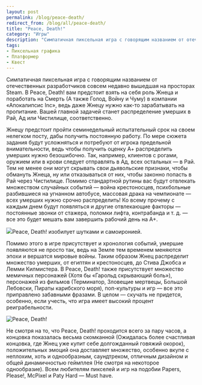 ```yaml
---
layout: post
permalink: /blog/peace-death/
redirect_from: /blog/all/peace-death/
title: "Peace, Death!"
category: "Игры"
description: "Симпатичная пиксельная игра с говорящим названием от отечественных разработчиков совсем недавно вышедшая на просторах Steam. В Peace, Death! вам предстоит взять на себя роль Жнеца и поработать на Смерть (А также Голод, Войну и Чуму) в компании «Апокалипсис Inc», ведь даже Жнецу нужно как-то зарабатывать на пропитание. Вашей главной задачей станет распределение умерших в Рай, Ад или Чистилище, соответственно."
tags:
- Пиксельная графика
- Платформер
- Квест
---
```


Симпатичная пиксельная игра с говорящим названием от отечественных разработчиков совсем недавно вышедшая на просторах Steam. В Peace, Death! вам предстоит взять на себя роль Жнеца и поработать на Смерть (А также Голод, Войну и Чуму) в компании «Апокалипсис Inc», ведь даже Жнецу нужно как-то зарабатывать на пропитание. Вашей главной задачей станет распределение умерших в Рай, Ад или Чистилище, соответственно.

<div class="youtube" id="OyGfzHAEk3g"></div>

<p main>Жнецу предстоит пройти семинедельный испытательный срок на своем нелегком посту, дабы получить постоянную работу. По мере сюжета задания будут усложняться и потребуют от игрока предельной внимательности, ведь чтобы получить оценку А+ распределить умерших нужно безошибочно. Так, например, клиентов с рогами, оружием или в крови следует отправлять в Ад, всех остальных — в Рай. Тем не менее они могут скрывать свои дьявольские признаки, чтобы обмануть Жнеца, ну или отказываться от них, чтобы законно попасть в Рай через Чистилище. Помимо стандартной рутины вас будут отвлекать множеством случайных событий — война крестоносцев, психбольные разбившиеся на угнанном автобусе, массовая драка на чемпионате — всех умерших нужно срочно распределить! Ко всему прочему с каждым днем будут появляться и другие отвлекающие факторы — постоянные звонки от стажера, поломки лифта, контрабанда и т. д. — все это будет мешать вам завершить рабочий день на А+.</p>

<p aside><img src="http://i.imgur.com/WTQtG4R.jpg" />Peace, Death! изобилует шутками и самоиронией.</p>

Помимо этого в игре присутствует и хронология событий, умершие появляются не просто так, ведь на Земле тем временем меняются эпохи и вершатся мировые войны. Таким образом Жнец распределит множество умерших, от египтян и крестоносцев, до Стива Джобса и Лемми Килмистера. В Peace, Death! также присутствует множество мемичных персонажей (Хотя бы «Гарольд скрывающий боль»), персонажей из фильмов (Терминатор, Зловещие мертвецы, Большой Лебовски, Пираты карибского моря), поп-культуры и игр — все это приправлено забавными фразами. В целом — скучать не придется, особенно, если учесть, что игра имеет высокий процент реиграбельности.

![Peace, Death!](http://i.imgur.com/hLmoSCh.jpg)

Не смотря на то, что Peace, Death! проходится всего за пару часов, а концовка показалась весьма скомканной (Ожидалась более счастливая концовка, где Жнец уже купит себе долгожданный говяжий окорок), положительных эмоций она доставляет множество, особенно вкупе с неплохим, хоть и однообразным, саундтреком, отличным дизайном и общей динамичностью геймплея (Не смотря на некоторое однообразие). Всем любителям пикселей и игр на подобии Papers, Please!, McPixel и Paty Hard — Must have.